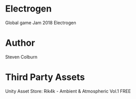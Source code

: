 # Electrogen
Global game Jam 2018 Electrogen

# Author
Steven Colburn

# Third Party Assets
Unity Asset Store: Rik4k - Ambient & Atmospheric Vol.1 FREE
